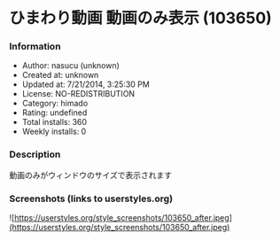 # ひまわり動画 動画のみ表示 (103650)

### Information
- Author: nasucu (unknown)
- Created at: unknown
- Updated at: 7/21/2014, 3:25:30 PM
- License: NO-REDISTRIBUTION
- Category: himado
- Rating: undefined
- Total installs: 360
- Weekly installs: 0


### Description
動画のみがウィンドウのサイズで表示されます


### Screenshots (links to userstyles.org)
![https://userstyles.org/style_screenshots/103650_after.jpeg](https://userstyles.org/style_screenshots/103650_after.jpeg)


